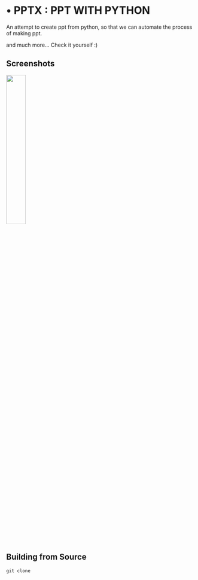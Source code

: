 

# •	PPTX : PPT WITH PYTHON

An attempt to create ppt from python, so that we can automate the process of making ppt.

and much more...
Check it yourself :)

## Screenshots

<img src="https://i.imgur.com/ZhXKiqz.png?raw=true" width="32%">


## Building from Source



```
git clone 
```



```

```

